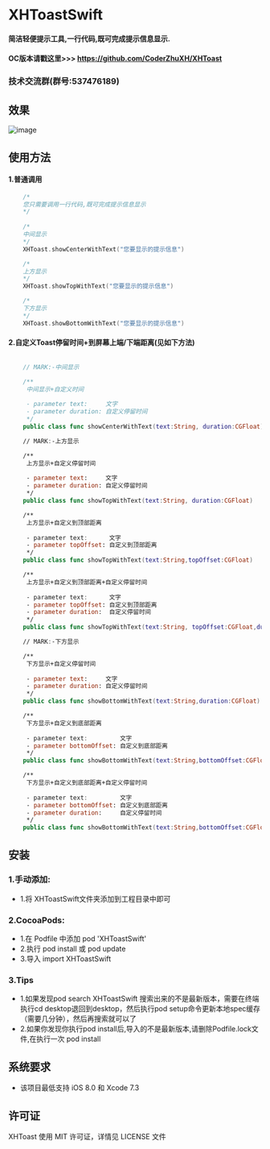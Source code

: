 # XHToastSwift
#### 简洁轻便提示工具,一行代码,既可完成提示信息显示.
#### OC版本请戳这里>>> https://github.com/CoderZhuXH/XHToast
### 技术交流群(群号:537476189)

## 效果
![image](https://github.com/CoderZhuXH/XHToastSwift/blob/master/DEMO.gif)

## 使用方法
#### 1.普通调用
```swift
    /*
    您只需要调用一行代码,既可完成提示信息显示
    */
 
    /*
    中间显示
    */
    XHToast.showCenterWithText("您要显示的提示信息")

    /*
    上方显示
    */
    XHToast.showTopWithText("您要显示的提示信息")

    /*
    下方显示
    */
    XHToast.showBottomWithText("您要显示的提示信息")

```
#### 2.自定义Toast停留时间+到屏幕上端/下端距离(见如下方法)
```swift

    // MARK:-中间显示

    /**
     中间显示+自定义时间
     
     - parameter text:     文字
     - parameter duration: 自定义停留时间
     */
    public class func showCenterWithText(text:String, duration:CGFloat)

    // MARK:-上方显示

    /**
     上方显示+自定义停留时间
     
     - parameter text:     文字
     - parameter duration: 自定义停留时间
     */
    public class func showTopWithText(text:String, duration:CGFloat)

    /**
     上方显示+自定义到顶部距离
     
     - parameter text:      文字
     - parameter topOffset: 自定义到顶部距离
     */
    public class func showTopWithText(text:String,topOffset:CGFloat)

    /**
     上方显示+自定义到顶部距离+自定义停留时间
     
     - parameter text:      文字
     - parameter topOffset: 自定义到顶部距离
     - parameter duration:  自定义停留时间
     */
    public class func showTopWithText(text:String, topOffset:CGFloat,duration:CGFloat)

    // MARK:-下方显示

    /**
     下方显示+自定义停留时间
     
     - parameter text:     文字
     - parameter duration: 自定义停留时间
     */
    public class func showBottomWithText(text:String,duration:CGFloat)

    /**
     下方显示+自定义到底部距离
     
     - parameter text:         文字
     - parameter bottomOffset: 自定义到底部距离
     */
    public class func showBottomWithText(text:String,bottomOffset:CGFloat)

    /**
     下方显示+自定义到底部距离+自定义停留时间
     
     - parameter text:         文字
     - parameter bottomOffset: 自定义到底部距离
     - parameter duration:     自定义停留时间
     */
    public class func showBottomWithText(text:String,bottomOffset:CGFloat,duration:CGFloat)

```

##  安装
### 1.手动添加:<br>
*   1.将 XHToastSwift文件夹添加到工程目录中即可<br>

### 2.CocoaPods:<br>
*   1.在 Podfile 中添加 pod 'XHToastSwift'<br>
*   2.执行 pod install 或 pod update<br>
*   3.导入 import XHToastSwift

### 3.Tips
*   1.如果发现pod search XHToastSwift 搜索出来的不是最新版本，需要在终端执行cd desktop退回到desktop，然后执行pod setup命令更新本地spec缓存（需要几分钟），然后再搜索就可以了
*   2.如果你发现你执行pod install后,导入的不是最新版本,请删除Podfile.lock文件,在执行一次 pod install

##  系统要求
*   该项目最低支持 iOS 8.0 和 Xcode 7.3

##  许可证
XHToast 使用 MIT 许可证，详情见 LICENSE 文件